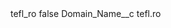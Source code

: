 <?xml version="1.0" encoding="UTF-8"?>
<CustomMetadata xmlns="http://soap.sforce.com/2006/04/metadata" xmlns:xsi="http://www.w3.org/2001/XMLSchema-instance" xmlns:xsd="http://www.w3.org/2001/XMLSchema">
    <label>tefl_ro</label>
    <protected>false</protected>
    <values>
        <field>Domain_Name__c</field>
        <value xsi:type="xsd:string">tefl.ro</value>
    </values>
</CustomMetadata>
